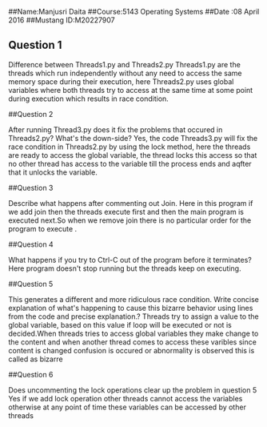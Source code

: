 ##Name:Manjusri Daita
##Course:5143 Operating Systems
##Date :08  April 2016
##Mustang ID:M20227907

## Question 1

Difference between Threads1.py and Threads2.py
Threads1.py are the threads which run independently without any need to access the same memory space during their execution, here Threads2.py uses global variables where both threads try to access at the same time at some point during execution which results in race condition.

##Question 2

After running Thread3.py does it fix the problems that occured in Threads2.py? What's the down-side?
Yes, the code Threads3.py will fix the race condition in Threads2.py by using the lock method, here the threads are ready to access the global variable, the thread locks this access so that no other thread has access to the variable till the process ends and  aqfter that it unlocks the variable.

##Question 3

Describe what happens after commenting out Join.
Here in this program if we add join then the threads execute first and then the main program is executed next.So when we remove join there is no particular order for the program to execute .

##Question 4

What happens if you try to Ctrl-C out of the program before it terminates?
Here program doesn't stop running but the threads keep on executing.

##Question 5

This generates a different and more ridiculous race condition. Write concise explanation of what's happening to cause this bizarre behavior using lines from the code and precise explanation.?
Threads try to assign a value to the global variable, based on this value if loop will be executed or not is decided.When threads tries to access global variables they make change to the content and when another thread comes to access these varibles since content is changed confusion is occured or abnormality is observed this is called as bizarre

##Question 6

Does uncommenting the lock operations clear up the problem in question 5
Yes if we add lock operation other threads cannot access the variables otherwise at any point of time these variables can be accessed by other threads
